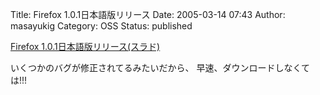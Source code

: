 Title: Firefox 1.0.1日本語版リリース
Date: 2005-03-14 07:43
Author: masayukig
Category: OSS
Status: published

[Firefox
1.0.1日本語版リリース(スラド)](http://slashdot.jp/article.pl?sid=05/03/13/134244&topic=51)

いくつかのバグが修正されてるみたいだから、
早速、ダウンロードしなくては!!!
